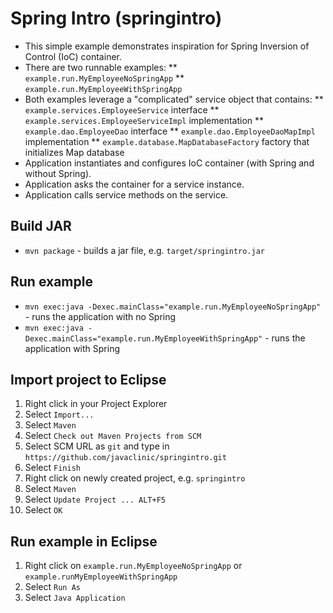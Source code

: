 # Spring Intro (springintro)

* This simple example demonstrates inspiration for Spring Inversion of Control (IoC) container.
* There are two runnable examples:
** `example.run.MyEmployeeNoSpringApp`
** `example.run.MyEmployeeWithSpringApp`
* Both examples leverage a "complicated" service object that contains:
** `example.services.EmployeeService` interface
** `example.services.EmployeeServiceImpl` implementation
** `example.dao.EmployeeDao` interface
** `example.dao.EmployeeDaoMapImpl` implementation
** `example.database.MapDatabaseFactory` factory that initializes Map database
* Application instantiates and configures IoC container (with Spring and without Spring).
* Application asks the container for a service instance.
* Application calls service methods on the service.

## Build JAR

* `mvn package` - builds a jar file, e.g. `target/springintro.jar`

## Run example

* `mvn exec:java -Dexec.mainClass="example.run.MyEmployeeNoSpringApp"` - runs the application with no Spring
* `mvn exec:java -Dexec.mainClass="example.run.MyEmployeeWithSpringApp"` - runs the application with Spring


## Import project to Eclipse
1. Right click in your Project Explorer
2. Select `Import...`
3. Select `Maven`
4. Select `Check out Maven Projects from SCM`
5. Select SCM URL as `git` and type in `https://github.com/javaclinic/springintro.git`
6. Select `Finish`
7. Right click on newly created project, e.g. `springintro`
8. Select `Maven`
9. Select `Update Project ... ALT+F5`
10. Select `OK`

## Run example in Eclipse
1. Right click on `example.run.MyEmployeeNoSpringApp` or `example.runMyEmployeeWithSpringApp`
2. Select `Run As`
3. Select `Java Application`
